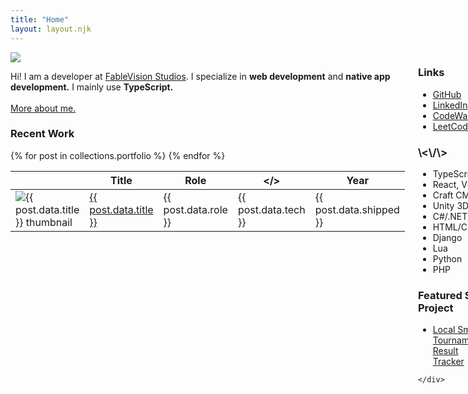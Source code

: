 ```yaml
---
title: "Home"
layout: layout.njk
---
```


<div class="columns">
  	<div class="left-column">
  		<div class="yellow-box box">
  			<div class="about-header">
  				<img src="../images/headshot.jpg" />
  				<p>Hi! I am a developer at <a href="https://www.fablevisionstudios.com" target="_blank">FableVision Studios</a>. I specialize in <b>web development</b> and <b>native app development.</b> I mainly use <b>TypeScript.</b> 
  				<br />
  				<br />
  				<a href="/about">More about me.</a></p>
  			</div>
  		</div>
	    <div class="box blue-box">
		  <h3>Recent Work</h3>
		  <div class="table-wrapper">
			<table>
				<thead>
				<tr>
					<th></th>
					<th>Title</th>
					<th>Role</th>
					<th>&lt;/&gt;</th>
					<th>Year</th>
				</tr>
				</thead>
				<tbody>
				{% for post in collections.portfolio %}
				<tr>
					<td width="11%">
					<img class="thumbnail" src="{{ post.data.thumbnail }}" alt="{{ post.data.title }} thumbnail" />
					</td>
					<td width="20%"><a href="{{ post.url }}">{{ post.data.title }}</a></td>
					<td width="26%">{{ post.data.role }}</td> <!-- Optional -->
					<td width="28%">{{ post.data.tech }}</td>
					<!-- <td><a href="{{ post.url }}">{{ post.url }}</a></td> -->
					<td>{{ post.data.shipped }}</td> <!-- Optional -->
				</tr>
				{% endfor %}
				</tbody>
			</table>
		  </div>
		</div> 
	</div>
	<div class="right-column">
		<div class="box pink-box">
			<h3>Links</h3>
			<ul>
				<li><a href="https://github.com/erikLaats" target="_blank">GitHub</a>
				<li><a href="https://www.linkedin.com/in/erik-laats/" target="_blank">LinkedIn</a>
				<li><a href="https://www.codewars.com/users/erika_bonchiko/" target="_blank">CodeWars</a>
				<li><a href="https://leetcode.com/u/erika_bonchiko/" target="_blank">LeetCode</a>
			</ul>
		</div>
		<div class="box violet-box">
	    	<h3>\<\/\></h3>
	    	<ul>
				<li>TypeScript</li>
				<li>React, Vue</li>
				<li>Craft CMS</li>
				<li>Unity 3D</li>
				<li>C#/.NET</li>
				<li>HTML/CSS/JS</li>
				<li>Django</li>
				<li>Lua</li>
				<li>Python</li>
				<li>PHP</li>
			</ul>
		</div>
		<div class="box green-box">
			<h3>Featured Side Project</h3>
			<ul>
				<li><a href="https://kamehouseweekly.netlify.app/" target="_blank">Local Smash Tournament Result Tracker</a>
			</ul>
		</div>

	</div>
</div>